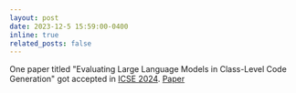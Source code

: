 ```yaml
---
layout: post
date: 2023-12-5 15:59:00-0400
inline: true
related_posts: false
---
```


One paper titled "Evaluating Large Language Models in Class-Level Code Generation" got accepted in 
[ICSE 2024](https://conf.researchr.org/track/icse-2024/icse-2024-research-track). 
[Paper](assets/pdf/ICSE2024ClassEval.pdf)


<!--
            <b>[June 2023]</b> One paper titled "Knowledge Graph based Explainable Question Retrieval for
            Programming Tasks" got accepted in
            <a href="https://conf.researchr.org/home/icsme-2023">ICSME 2023</a>.
            <a href="http://mingwei-liu.github.io/files/icsme2023-KG4QuesRecomm.pdf"
               class="btn btn-primary btn-sm text-decoration-none">Paper</a>
        </p>
    </li>

    <li>
        <p>
            <b>[May 2023]</b> Check out our preprint on ChatGPT-based unit test generation.
            <a href="https://arxiv.org/pdf/2305.04207.pdf" class="btn btn-primary btn-sm text-decoration-none">Preprint</a>
        </p>
    </li>

    <li>
        <p>
            <b>[May 2023]</b> One paper titled "Task-Oriented ML/DL Library Recommendation based on a Knowledge
            Graph" got accepted in
            <a href="https://www.computer.org/csdl/journal/ts/2023/08/10149441/1NWyq4t6GQw"
               >TSE 2023</a>.
            <a href="http://mingwei-liu.github.io/files/TSE2023-AITaskKG.pdf"
               class="btn btn-primary btn-sm text-decoration-none">Paper</a>
        </p>

    </li>

    <li>
        <p>
            <b>[May 2023]</b>
            One paper titled "KG4CraSolver: Recommending Crash Solutions via Knowledge Graph" got accepted in
            <a href="https://conf.researchr.org/home/fse-2023">ESEC/FSE 2023</a>.
            <a href="http://mingwei-liu.github.io/files/FSE2023-KG4CraSolver.pdf" class="btn btn-primary btn-sm text-decoration-none">Paper</a>
        </p>
    </li>

    <li>
        <p>
            <b>[February 2023]</b>
            One paper titled "Research on Knowledge Graph Representation Learning Methods for Link Prediction: A
            Review" got accepted in
            <a href="http://www.jos.org.cn/jos/article/html/6902">JSS 2023</a>.
            <a href="http://mingwei-liu.github.io/files/JournalOfSoftware2023-KGRepSurvey.pdf"
               class="btn btn-primary btn-sm text-decoration-none">Paper</a>
        </p>
    </li>

    <li>
        <p>
            <b>[February 2023]</b>
            One paper titled "XCoS: Explainable Code Search based on Query Scoping and Knowledge Graph" got
            accepted in
            <a href="https://dl.acm.org/doi/10.1145/3593800">TOSEM 2023</a>.
            <a href="http://mingwei-liu.github.io/files/TOSEM2023XCoS.pdf" class="btn btn-primary btn-sm text-decoration-none">Paper</a>
        </p>
    </li>

    <li>
        <p>
            <b>[June 2022]</b> I joined Fudan University as a Postdoctoral fellow, working with Prof. Xin Peng.
        </p>
    </li>

    <li>
        <p>
            <b>[June 2022]</b> I received my Ph.D degree from Fudan University.
        </p>
    </li>
-->